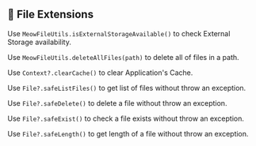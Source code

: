 ## 📂 File Extensions

Use `MeowFileUtils.isExternalStorageAvailable()` to check External Storage availability.

Use `MeowFileUtils.deleteAllFiles(path)` to delete all of files in a path.

Use `Context?.clearCache()` to clear Application's Cache.

Use `File?.safeListFiles()` to get list of files without throw an exception.

Use `File?.safeDelete()` to delete a file without throw an exception.

Use `File?.safeExist()` to check a file exists without throw an exception.

Use `File?.safeLength()` to get length of a file without throw an exception.